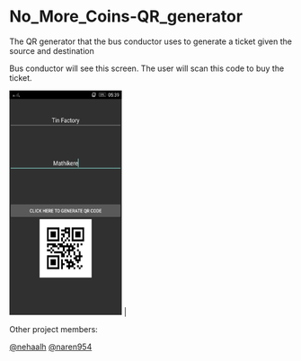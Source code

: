 # No_More_Coins-QR_generator
The QR generator that the bus conductor uses to generate a ticket given the source and destination

Bus conductor will see this screen. The user will scan this code to buy the ticket.

<img src="https://github.com/SnehaManohar/No_More_Coins-QR_generator/blob/master/Screenshots/QR.jpeg" width="200" height="400" /> |

Other project members:

[@nehaalh](https://github.com/nehaalh)
[@naren954](https://github.com/naren954)

